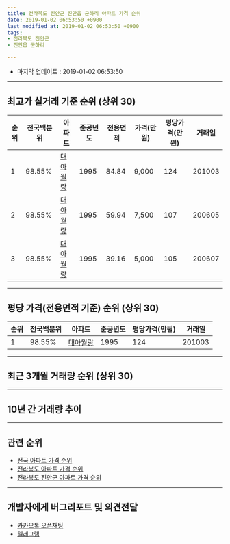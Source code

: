 ```yaml
---
title: 전라북도 진안군 진안읍 군하리 아파트 가격 순위
date: 2019-01-02 06:53:50 +0900
last_modified_at: 2019-01-02 06:53:50 +0900
tags:
- 전라북도 진안군
- 진안읍 군하리

---
```


* 마지막 업데이트 : 2019-01-02 06:53:50

---

## 최고가 실거래 기준 순위 (상위 30)


|순위|전국백분위|아파트|준공년도|전용면적|가격(만원)|평당가격(만원)|거래일|
|---|---|---|---|---|---|---|---|
|1|98.55%|[대아월랑](https://search.naver.com/search.naver?query=%EC%A0%84%EB%9D%BC%EB%B6%81%EB%8F%84+%EC%A7%84%EC%95%88%EA%B5%B0+%EC%A7%84%EC%95%88%EC%9D%8D+%EA%B5%B0%ED%95%98%EB%A6%AC+%EB%8C%80%EC%95%84%EC%9B%94%EB%9E%91)|1995|84.84|9,000|124|201003|
|2|98.55%|[대아월랑](https://search.naver.com/search.naver?query=%EC%A0%84%EB%9D%BC%EB%B6%81%EB%8F%84+%EC%A7%84%EC%95%88%EA%B5%B0+%EC%A7%84%EC%95%88%EC%9D%8D+%EA%B5%B0%ED%95%98%EB%A6%AC+%EB%8C%80%EC%95%84%EC%9B%94%EB%9E%91)|1995|59.94|7,500|107|200605|
|3|98.55%|[대아월랑](https://search.naver.com/search.naver?query=%EC%A0%84%EB%9D%BC%EB%B6%81%EB%8F%84+%EC%A7%84%EC%95%88%EA%B5%B0+%EC%A7%84%EC%95%88%EC%9D%8D+%EA%B5%B0%ED%95%98%EB%A6%AC+%EB%8C%80%EC%95%84%EC%9B%94%EB%9E%91)|1995|39.16|5,000|105|200607|


---

## 평당 가격(전용면적 기준) 순위 (상위 30)


|순위|전국백분위|아파트|준공년도|평당가격(만원)|거래일|
|---|---|---|---|---|---|
|1|98.55%|[대아월랑](https://search.naver.com/search.naver?query=%EC%A0%84%EB%9D%BC%EB%B6%81%EB%8F%84+%EC%A7%84%EC%95%88%EA%B5%B0+%EC%A7%84%EC%95%88%EC%9D%8D+%EA%B5%B0%ED%95%98%EB%A6%AC+%EB%8C%80%EC%95%84%EC%9B%94%EB%9E%91)|1995|124|201003|


---

## 최근 3개월 거래량 순위 (상위 30)


<div style="width:100%;">
    <canvas id="deal_count_ranking" height="250"></canvas>
</div>


<script>
new Chart(document.getElementById("deal_count_ranking"), {
    type: 'horizontalBar',
    data: {
        labels: ['대아월랑'],
        datasets: [{
            label: '실거래 수',
            data: [1],
            borderColor: "rgba(255, 0, 128, 1)",
            backgroundColor: "rgba(255, 0, 128, 0.5)",
            fill: false,
        }]
    },
    options: {
        responsive: true,
        title: {
            display: true,
            text: '최근 3개월 거래량 순위'
        },
        tooltips: {
            mode: 'index',
            intersect: false,
            callbacks: {
                title: function(tooltipItems, data) {
                    return "실거래 수:";
                },
                label: function(tooltipItem, data) {
                    return data.labels[tooltipItem.index] + ": " + tooltipItem.xLabel;
                }
            }
        },
        hover: {
            mode: 'nearest',
            intersect: true
        },
        scales: {
            xAxes: [{
                display: true,
                scaleLabel: {
                    display: true,
                    labelString: '실거래 수'
                },
                ticks: {
                    suggestedMin: 0,
                }
            }],
            yAxes: [{
                display: true,
                ticks: {
                    autoSkip: false,
                    callback: function(value, index, values) {
                        if (value.length > 15)
                            return value.substr(0, 13) + "...";
                        else
                            return value;
                    }
                },
                scaleLabel: {
                    display: false,
                }
            }]
        }
    }
});

</script>


---

## 10년 간 거래량 추이


<div style="width:100%;">
    <canvas id="deal_progress" height="250"></canvas>
</div>

<script>
new Chart(document.getElementById("deal_progress"), {
    type: 'line',
    data: {
        labels: ['200901','200902','200903','200904','200905','200906','200907','200908','200909','200910','200911','200912','201001','201002','201003','201004','201005','201006','201007','201008','201009','201010','201011','201012','201101','201102','201103','201104','201105','201106','201107','201108','201109','201110','201111','201112','201201','201202','201203','201204','201205','201206','201207','201208','201209','201210','201211','201212','201301','201302','201303','201304','201305','201306','201307','201308','201309','201310','201311','201312','201401','201402','201403','201404','201405','201406','201407','201408','201409','201410','201411','201412','201501','201502','201503','201504','201505','201506','201507','201508','201509','201510','201511','201512','201601','201602','201603','201604','201605','201606','201607','201608','201609','201610','201611','201612','201701','201702','201703','201704','201705','201706','201707','201708','201709','201710','201711','201712','201801','201802','201803','201804','201805','201806','201807','201808','201809','201810','201811','201812','201901'],
        datasets: [{
            label: '실거래 수',
            pointRadius: 1,
            data: [1, 1, 1, 0, 0, 1, 1, 0, 3, 2, 1, 2, 0, 1, 2, 4, 1, 1, 1, 2, 1, 1, 0, 2, 2, 3, 0, 2, 0, 0, 3, 1, 1, 3, 1, 1, 1, 7, 3, 0, 0, 2, 1, 0, 2, 1, 3, 1, 0, 1, 0, 2, 0, 2, 0, 0, 0, 3, 1, 0, 1, 1, 4, 1, 5, 0, 0, 0, 0, 0, 2, 1, 3, 0, 2, 1, 1, 0, 0, 1, 0, 1, 1, 2, 1, 1, 2, 1, 1, 0, 3, 1, 0, 1, 0, 1, 3, 0, 0, 1, 1, 2, 1, 0, 2, 2, 0, 1, 1, 1, 2, 0, 0, 3, 2, 1, 1, 1, 1, 0, 0],
            borderColor: "rgba(255, 201, 14, 1)",
            backgroundColor: "rgba(255, 201, 14, 0.5)",
            fill: true,
        }]
    },
    options: {
        responsive: true,
        title: {
            display: true,
            text: '10년간 거래량 추이'
        },
        tooltips: {
            mode: 'index',
            intersect: false,
        },
        hover: {
            mode: 'nearest',
            intersect: true
        },
        scales: {
            xAxes: [{
                display: true,
                scaleLabel: {
                    display: true,
                    labelString: '년/월'
                }
            }],
            yAxes: [{
                display: true,
                ticks: {
                    suggestedMin: 0,
                },
                scaleLabel: {
                    display: true,
                    labelString: '실거래 수'
                }
            }]
        }
    }
});

</script>


---

## 관련 순위

- [전국 아파트 가격 순위](https://inasie.github.io/apt-ranking/전국)
- [전라북도 아파트 가격 순위](https://inasie.github.io/apt-ranking/전라북도)
- [전라북도 진안군 아파트 가격 순위](https://inasie.github.io/apt-ranking/전라북도-진안군)


---

## 개발자에게 버그리포트 및 의견전달

- [카카오톡 오픈채팅](https://open.kakao.com/o/gLJUAP4)
- [텔레그램](https://t.me/inasie)

